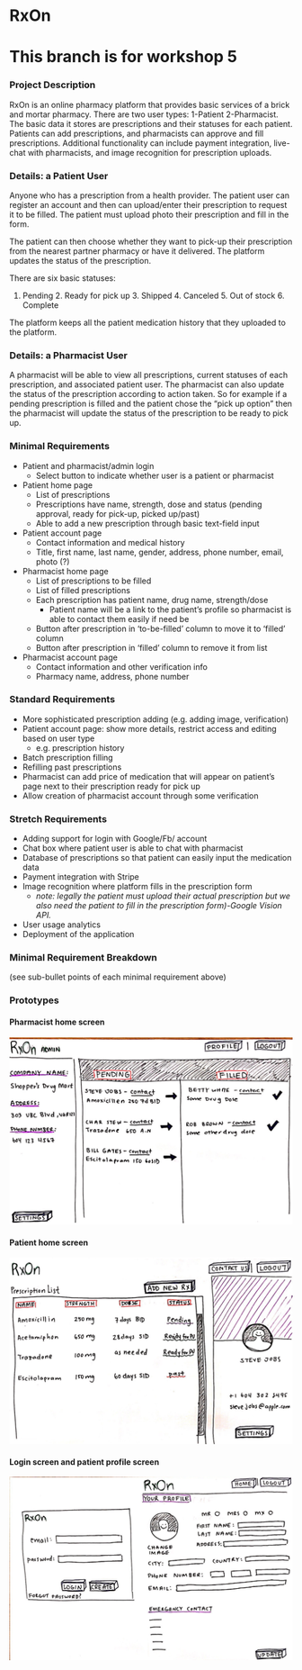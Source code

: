 ﻿# RxOn
# This branch is for workshop 5
### Project Description

RxOn is an online pharmacy platform that provides basic services of a brick and mortar pharmacy. There are two user types: 1-Patient  2-Pharmacist. The basic data it stores are prescriptions and their statuses for each patient. Patients can add prescriptions, and pharmacists can approve and fill prescriptions. Additional functionality can include payment integration, live-chat with pharmacists, and image recognition for prescription uploads.

### Details: a Patient User 

Anyone who has a prescription from a health provider. The patient user can register an account and then can upload/enter their prescription to request it to be filled. The patient must upload photo their prescription and fill in the form.

The patient can then choose whether they want to pick-up their prescription from the nearest partner pharmacy or have it delivered. The platform updates the status of the prescription. 

There are six basic statuses:
1. Pending 2. Ready for pick up 3. Shipped 4. Canceled 5. Out of stock 6. Complete

The platform keeps all the patient medication history that they uploaded to the platform. 

### Details: a Pharmacist User

A pharmacist will be able to view all prescriptions, current statuses of each prescription, and associated patient user. 
The pharmacist can also update the status of the prescription according to action taken. So for example if a pending prescription is filled and the patient chose the “pick up option” then the pharmacist will update the status of the prescription to be ready to pick up.

### Minimal Requirements
* Patient and pharmacist/admin login
    * Select button to indicate whether user is a patient or pharmacist
* Patient home page
    * List of prescriptions
    * Prescriptions have name, strength, dose and status (pending approval, ready for pick-up, picked up/past)
    * Able to add a new prescription through basic text-field input
* Patient account page
    * Contact information and medical history
    * Title, first name, last name, gender, address, phone number, email, photo (?)
* Pharmacist home page
    * List of prescriptions to be filled
    * List of filled prescriptions
    * Each prescription has patient name, drug name, strength/dose
      * Patient name will be a link to the patient’s profile so pharmacist is able to contact them easily if need be
    * Button after prescription in ‘to-be-filled’ column to move it to ‘filled’ column
    * Button after prescription in ‘filled’ column to remove it from list
* Pharmacist account page
    * Contact information and other verification info
    * Pharmacy name, address, phone number

### Standard Requirements
* More sophisticated prescription adding (e.g. adding image, verification)
* Patient account page: show more details, restrict access and editing based on user type
  * e.g. prescription history
* Batch prescription filling
* Refilling past prescriptions
* Pharmacist can add price of medication that will appear on patient’s page next to their prescription ready for pick up
* Allow creation of pharmacist account through some verification

### Stretch Requirements
* Adding support for login with Google/Fb/ account
* Chat box where patient user is able to chat with pharmacist
* Database of prescriptions so that patient can easily input the medication data
* Payment integration with Stripe
* Image recognition where platform fills in the prescription form 
   * *note: legally the patient must upload their actual prescription but we also need the patient to fill in the prescription form)-Google Vision API.*
* User usage analytics
* Deployment of the application

### Minimal Requirement Breakdown
(see sub-bullet points of each minimal requirement above)

### Prototypes
#### Pharmacist home screen
![Image of pharmacist home screen](images/pharmacist_home.jpg?raw=true "Pharmacist Home")
#### Patient home screen
![Image of patient home screen](images/patient_home.jpg?raw=true "Patient Home")
#### Login screen and patient profile screen
![Image of login and profile](images/login_and_profile.jpg?raw=true "Login and Profile")